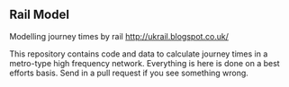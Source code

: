 ## Rail Model

Modelling journey times by rail
http://ukrail.blogspot.co.uk/

This repository contains code and data to calculate journey times in a metro-type high frequency network.
Everything is here is done on a best efforts basis.
Send in a pull request if you see something wrong.
